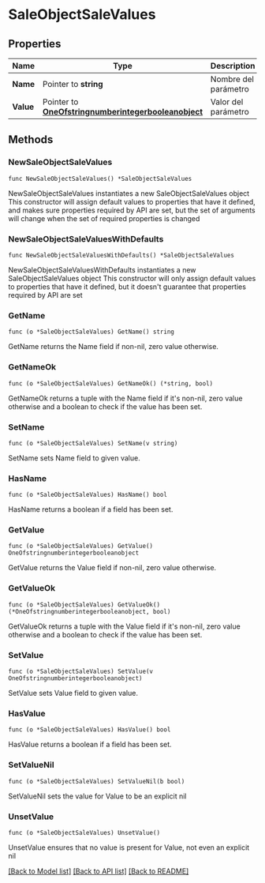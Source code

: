 # SaleObjectSaleValues

## Properties

Name | Type | Description | Notes
------------ | ------------- | ------------- | -------------
**Name** | Pointer to **string** | Nombre del parámetro | [optional] 
**Value** | Pointer to [**OneOfstringnumberintegerbooleanobject**](oneOf&lt;string,number,integer,boolean,object&gt;.md) | Valor del parámetro | [optional] 

## Methods

### NewSaleObjectSaleValues

`func NewSaleObjectSaleValues() *SaleObjectSaleValues`

NewSaleObjectSaleValues instantiates a new SaleObjectSaleValues object
This constructor will assign default values to properties that have it defined,
and makes sure properties required by API are set, but the set of arguments
will change when the set of required properties is changed

### NewSaleObjectSaleValuesWithDefaults

`func NewSaleObjectSaleValuesWithDefaults() *SaleObjectSaleValues`

NewSaleObjectSaleValuesWithDefaults instantiates a new SaleObjectSaleValues object
This constructor will only assign default values to properties that have it defined,
but it doesn't guarantee that properties required by API are set

### GetName

`func (o *SaleObjectSaleValues) GetName() string`

GetName returns the Name field if non-nil, zero value otherwise.

### GetNameOk

`func (o *SaleObjectSaleValues) GetNameOk() (*string, bool)`

GetNameOk returns a tuple with the Name field if it's non-nil, zero value otherwise
and a boolean to check if the value has been set.

### SetName

`func (o *SaleObjectSaleValues) SetName(v string)`

SetName sets Name field to given value.

### HasName

`func (o *SaleObjectSaleValues) HasName() bool`

HasName returns a boolean if a field has been set.

### GetValue

`func (o *SaleObjectSaleValues) GetValue() OneOfstringnumberintegerbooleanobject`

GetValue returns the Value field if non-nil, zero value otherwise.

### GetValueOk

`func (o *SaleObjectSaleValues) GetValueOk() (*OneOfstringnumberintegerbooleanobject, bool)`

GetValueOk returns a tuple with the Value field if it's non-nil, zero value otherwise
and a boolean to check if the value has been set.

### SetValue

`func (o *SaleObjectSaleValues) SetValue(v OneOfstringnumberintegerbooleanobject)`

SetValue sets Value field to given value.

### HasValue

`func (o *SaleObjectSaleValues) HasValue() bool`

HasValue returns a boolean if a field has been set.

### SetValueNil

`func (o *SaleObjectSaleValues) SetValueNil(b bool)`

 SetValueNil sets the value for Value to be an explicit nil

### UnsetValue
`func (o *SaleObjectSaleValues) UnsetValue()`

UnsetValue ensures that no value is present for Value, not even an explicit nil

[[Back to Model list]](../README.md#documentation-for-models) [[Back to API list]](../README.md#documentation-for-api-endpoints) [[Back to README]](../README.md)


